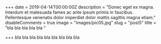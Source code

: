 +++
date = 2019-04-14T00:00:00Z
description = "Donec eget ex magna. Interdum et malesuada fames ac ante ipsum primis in faucibus. Pellentesque venenatis dolor imperdiet dolor mattis sagittis magna etiam."
disableComments = true
image = "images/pic05.jpg"
slug = "post5"
title = "bla bla bla bla bla "

+++
bla bla bla bla bla bla bla bla bla 